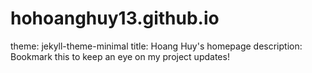 # hohoanghuy13.github.io
theme: jekyll-theme-minimal
title: Hoang Huy's homepage
description: Bookmark this to keep an eye on my project updates!
